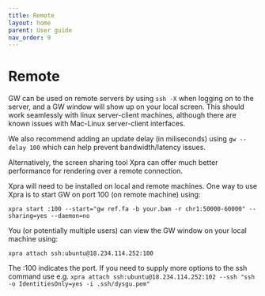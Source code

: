 ```yaml
---
title: Remote
layout: home
parent: User guide
nav_order: 9
---
```


# Remote

GW can be used on remote servers by using `ssh -X` when logging on to the server, and a 
GW window will show up on your local screen. This should work seamlessly with 
linux server-client machines, although there are known issues with Mac-Linux server-client interfaces.


We also recommend adding an update delay (in miliseconds) using `gw --delay 100` which can help prevent bandwidth/latency issues.

Alternatively, the screen sharing tool Xpra can offer much better performance for rendering over a remote connection.

Xpra will need to be installed on local and remote machines. One way to use Xpra is to start GW on port 100 (on remote machine) using:

```shell
xpra start :100 --start="gw ref.fa -b your.bam -r chr1:50000-60000" --sharing=yes --daemon=no
```

You (or potentially multiple users) can view the GW window on your local machine using:

```shell
xpra attach ssh:ubuntu@18.234.114.252:100
```

The :100 indicates the port. If you need to supply more options to the ssh command use e.g. 
`xpra attach ssh:ubuntu@18.234.114.252:102 --ssh "ssh -o IdentitiesOnly=yes -i .ssh/dysgu.pem"`
